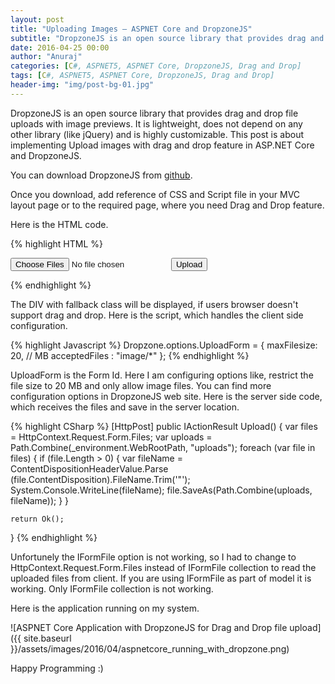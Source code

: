 ```yaml
---
layout: post
title: "Uploading Images – ASPNET Core and DropzoneJS"
subtitle: "DropzoneJS is an open source library that provides drag and drop file uploads with image previews. It is lightweight, does not depend on any other library (like jQuery) and is highly customizable. This post is about implementing Upload images with drag and drop feature in ASP.NET Core and DropzoneJS."
date: 2016-04-25 00:00
author: "Anuraj"
categories: [C#, ASPNET5, ASPNET Core, DropzoneJS, Drag and Drop]
tags: [C#, ASPNET5, ASPNET Core, DropzoneJS, Drag and Drop]
header-img: "img/post-bg-01.jpg"
---
```

DropzoneJS is an open source library that provides drag and drop file uploads with image previews. It is lightweight, does not depend on any other library (like jQuery) and is highly customizable. This post is about implementing Upload images with drag and drop feature in ASP.NET Core and DropzoneJS.

You can download DropzoneJS from [github](https://raw.github.com/enyo/dropzone/master/dist/dropzone.js).

Once you download, add reference of CSS and Script file in your MVC layout page or to the required page, where you need Drag and Drop feature.

Here is the HTML code.

{% highlight HTML %}
<form asp-controller="home" asp-action="upload" asp-antiforgery="false"
    class="dropzone" id="UploadForm" enctype="multipart/form-data">
  <div class="fallback">
    <input name="file" type="file" multiple />
    <input type="submit" value="Upload" />
  </div>
</form>
{% endhighlight %}

The DIV with fallback class will be displayed, if users browser doesn't support drag and drop. Here is the script, which handles the client side configuration.

{% highlight Javascript %}
Dropzone.options.UploadForm = {
    maxFilesize: 20, // MB
    acceptedFiles : "image/*"
};
{% endhighlight %}

UploadForm is the Form Id. Here I am configuring options like, restrict the file size to 20 MB and only allow image files. You can find more configuration options in DropzoneJS web site. Here is the server side code, which receives the files and save in the server location.

{% highlight CSharp %}
[HttpPost]
public IActionResult Upload()
{
    var files = HttpContext.Request.Form.Files;
    var uploads = Path.Combine(_environment.WebRootPath, "uploads");
    foreach (var file in files)
    {
        if (file.Length > 0)
        {
            var fileName = ContentDispositionHeaderValue.Parse
                (file.ContentDisposition).FileName.Trim('"');
            System.Console.WriteLine(fileName);
            file.SaveAs(Path.Combine(uploads, fileName));
        }
    }
    
    return Ok();
}
{% endhighlight %}

Unfortunely the IFormFile option is not working, so I had to change to HttpContext.Request.Form.Files instead of IFormFile collection to read the uploaded files from client. If you are using IFormFile as part of model it is working. Only IFormFile collection is not working.

Here is the application running on my system.

![ASPNET Core Application with DropzoneJS for Drag and Drop file upload]({{ site.baseurl }}/assets/images/2016/04/aspnetcore_running_with_dropzone.png)

Happy Programming :)
